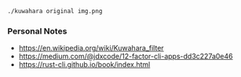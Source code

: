 ```sh
./kuwahara original img.png
```

### Personal Notes
- https://en.wikipedia.org/wiki/Kuwahara_filter
- https://medium.com/@jdxcode/12-factor-cli-apps-dd3c227a0e46
- https://rust-cli.github.io/book/index.html
